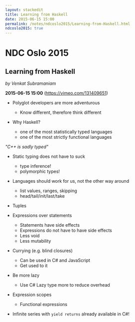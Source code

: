 ```yaml
---
layout: stackedit
title: Learning from Haskell
date: 2015-06-15 15:00
permalink: /notes/ndcoslo2015/Learning-from-Haskell.html
ndcoslo2015: true
---
```


# NDC Oslo 2015
## Learning from Haskell
*by Venkat Subramaniam*

**2015-06-15 15:00** (https://vimeo.com/131409651)

* Polyglot developers are more adventurous
	* Know different, therefore think different

* Why Haskell?
	* one of the most statistically typed languages
	* one of the most strictly functional languages

*"C++ is sadly typed"*

* Static typing does not have to suck
	* type inference!
	* polymorphic types!

* Languages should work for us, not the other way around

	* list values, ranges, skipping
	* head/tail/init/last/take

* Tuples

* Expressions over statements
	* Statements have side effects
	* Expressions do not have to have side effects
	* Less void
	* Less mutability

* Currying (e.g. blind closures)
	* Can be used in C# and JavaScript
	* Get used to it

* Be more lazy
	* Use C# Lazy type more to reduce overhead

* Expression scopes
	* Functional expressions

* Infinite series with `yield returns` already available in C#!